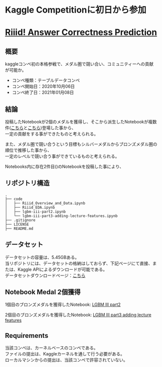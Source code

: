 # Kaggle Competitionに初日から参加
# [Riiid! Answer Correctness Prediction](https://www.kaggle.com/c/riiid-test-answer-prediction)


## 概要
kaggleコンペ初の本格参戦で、メダル圏で競い合い、コミュニティーへの貢献が可能か。

- コンペ種類：テーブルデータコンペ
- コンペ開始日：2020年10月06日
- コンペ終了日：2021年01月08日

## 結論
投稿したNotebookが2個のメダルを獲得し、そこから派生したNotebookが複数件([こちら](https://www.kaggle.com/johannesbruch/focus-on-important-features)と[こちら](https://www.kaggle.com/mamun18/riiid-lgbm-lii-hyperparameter-tuning-optuna))登場した事から、\
一定の貢献をする事ができたものと考えられる。

また、メダル圏で競い合うという目標もシルバーメダルからブロンズメダル圏の順位で推移した事から、\
一定のレベルで競い合う事ができているものと考えられる。

Notebooks内に存在2件目()のNotebookを投稿した事により、

## リポジトリ構造
```
.
├── code
│   ├── Riiid_Overview_and_Data.ipynb
│   ├── Riiid_EDA.ipynb
│   ├── lgbm-iii-part2.ipynb
│   └── lgbm-iii-part3-adding-lecture-features.ipynb
├── .gitignore
├── LICENSE
├── README.md
```

## データセット
データセットの容量は、5.45GBある。\
当リポジトリには、データセットの格納はしておらず、下記ページにて直接、または、Kaggle APIによるダウンロードが可能である。\
データセットダウンロードページ：[こちら](https://www.kaggle.com/c/riiid-test-answer-prediction/data)

## Notebook Medal 2個獲得
1個目のブロンズメダルを獲得したNotebook: [LGBM III part2](https://www.kaggle.com/takamotoki/lgbm-iii-part2)

2個目のブロンズメダルを獲得したNotebook: [LGBM III part3 adding lecture features](https://www.kaggle.com/takamotoki/lgbm-iii-part3-adding-lecture-features)

## Requirements
当該コンペは、カーネルベースのコンペである。\
ファイルの提出は、Kaggleカーネルを通して行う必要がある。\
ローカルマシンからの提出は、当該コンペで許容されていない。
